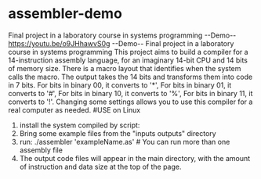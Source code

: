 # assembler-demo
Final project in a laboratory course in systems programming
--Demo-- https://youtu.be/o9JHhawvS0g 
--Demo-- Final project in a laboratory course in systems programming This project aims to build a compiler for a 14-instruction assembly language, for an imaginary 14-bit CPU and 14 bits of memory size.
There is a macro layout that identifies when the system calls the macro. The output takes the 14 bits and transforms them into code in 7 bits.
For bits in binary 00, it converts to '*',
For bits in binary 01, it converts to '#',
For bits in binary 10, it converts to '%', 
For bits in binary 11, it converts to '!'.
Changing some settings allows you to use this compiler for a real computer as needed.
#USE on Linux
  1. install the system compiled by script:
  2. Bring some example files from the "inputs outputs" directory
  3. run: ./assembler 'exampleName.as' # You can run more than one assembly file
  4. The output code files will appear in the main directory, with the amount of instruction and data size at the top of the page.
